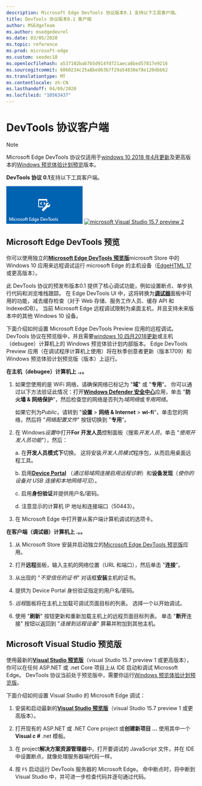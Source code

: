 ```yaml
---
description: Microsoft Edge DevTools 协议版本0.1 支持以下工具客户端。
title: DevTools 协议版本0.1 客户端
author: MSEdgeTeam
ms.author: msedgedevrel
ms.date: 03/05/2020
ms.topic: reference
ms.prod: microsoft-edge
ms.custom: seodec18
ms.openlocfilehash: a537102bab7b5d914fd721aeca8bed57817e9216
ms.sourcegitcommit: 6860234c25a8be863b7f29a54838e78e120dbb62
ms.translationtype: MT
ms.contentlocale: zh-CN
ms.lasthandoff: 04/09/2020
ms.locfileid: "10563437"
---
```

# DevTools 协议客户端

> [!NOTE]
> Microsoft Edge DevTools 协议仅适用于[windows 10 2018 年4月更新](https://blogs.windows.com/windowsexperience/2018/04/30/how-to-get-the-windows-10-april-2018-update/#5VXkQMU41CJzZPER.97)及更高版本的[Windows 预览体验计划预览](https://insider.windows.com/en-us/getting-started/)版本。

**DevTools 协议 0.1**支持以下工具客户端。

[ ![ Microsoft Edge DevTools 预览版](../media/microsoft-edge-devtools.png)](#microsoft-edge-devtools-preview) [ ![ microsoft Visual Studio 15.7 preview 2](../media/visual-studio-2017.png)](#microsoft-visual-studio-preview)

## Microsoft Edge DevTools 预览

你可以使用独立的[**Microsoft Edge DevTools 预览版**](https://www.microsoft.com/store/p/microsoft-edge-devtools-preview/9mzbfrmz0mnj?activetab=pivot%3aoverviewtab)microsoft Store 中的 Windows 10 应用来远程调试运行 microsoft Edge 的主机设备（[EdgeHTML 17](../../dev-guide.md)或更高版本）。

此 DevTools 协议的预发布版本0.1 提供了核心调试功能，例如设置断点、单步执行代码和浏览堆栈跟踪。 在 Edge DevTools UI 中，这将转换为[**调试器**](../../devtools-guide/debugger.md)面板中可用的功能，减去缓存检查（对于 Web 存储、服务工作人员、缓存 API 和 IndexedDB）。 当前 Microsoft Edge 远程调试限制为桌面主机，并且支持未来版本中的其他 Windows 10 设备。

下面介绍如何设置 Microsoft Edge DevTools Preview 应用的远程调试。 DevTools 协议在预览版中，并且需要[windows 10 四月2018更新](https://blogs.windows.com/windowsexperience/2018/04/30/how-to-get-the-windows-10-april-2018-update/#5VXkQMU41CJzZPER.97)或主机（debugee）计算机上的 Windows 预览体验计划内部版本。 Edge DevTools Preview 应用（在调试程序计算机上使用）将在秋季创意者更新（版本1709）和 Windows 预览体验计划预览版（版本）上运行。

**在主机（debugee）计算机上 .。。**

1. 如果您使用的是 WiFi 网络，请确保网络已标记为 "**域**" 或 "**专用**"。 你可以通过以下方法验证此情况：打开[**Windows Defender 安全中心**](/windows/security/threat-protection/windows-defender-security-center/windows-defender-security-center)应用，单击 "**防火墙 & 网络保护**"，然后检查您的网络是否列为*域网络*或*专用网络*。 

    如果它列为*Public*，请转到 "**设置**  >  **网络 & Internet**  >  **wi-fi**"，单击您的网络，然后将 "*网络配置文件*" 按钮切换到 "**专用**"。

2. 在 Windows*设置*中打开**For 开发人员**控制面板（搜索*开发人员*，单击 "*使用开发人员功能*"），然后： 

    a. 在**开发人员模式下**切换。 这将安装*开发人员模式*程序包，从而启用桌面远程工具。

    b. 启用[**Device Portal**](/windows/uwp/debug-test-perf/device-portal) （*通过局域网连接启用远程诊断*）和**设备发现**（*使你的设备对 USB 连接和本地网络可见*）。

    c. 启用**身份验证**并提供用户名/密码。

    d. 注意显示的计算机 IP 地址和连接端口（50443）。

3. 在 Microsoft Edge 中打开要从客户端计算机调试的选项卡。

**在客户端（调试器）计算机上 .。。**

1.  从 Microsoft Store 安装并启动独立的[Microsoft Edge DevTools 预览版](https://www.microsoft.com/store/p/microsoft-edge-devtools-preview/9mzbfrmz0mnj?activetab=pivot%3aoverviewtab)应用。

2. 打开**远程**面板，输入主机的网络位置（URL 和端口），然后单击 "**连接**"。

3. 从出现的 "*不受信任的证书*" 对话框**安装**主机的证书。

4. 提供为 Device Portal 身份验证指定的用户名/密码。

5. *远程*面板将在主机上加载可调试页面目标的列表。 选择一个以开始调试。

6. 使用 "**刷新**" 按钮更新和重新加载主机上的远程页面目标列表。 单击 "**断开**连接" 按钮以返回到 "*连接到远程设备*" 屏幕并附加到其他主机。

## Microsoft Visual Studio 预览版

使用最新的[**Visual Studio 预览版**](https://www.visualstudio.com/vs/preview/)（visual Studio 15.7 preview 1 或更高版本），你可以在任何 ASP.NET 或 .net Core 项目上从 IDE 启动和调试 Microsoft Edge。 DevTools 协议当前处于预览版中，需要你运行[Windows 预览体验计划预览版](https://insider.windows.com/en-us/getting-started/)。

下面介绍如何设置 Visual Studio 的 Microsoft Edge 调试：

1.  安装和启动最新的[**Visual Studio 预览版**](https://www.visualstudio.com/vs/preview/)（visual Studio 15.7 preview 1 或更高版本）。

2. 打开现有的 ASP.NET 或 .NET Core project 或**创建新项目 ...** 使用其中一个**Visual c #** .net 模板。

3. 在 project**解决方案资源管理器**中，打开要调试的 JavaScript 文件，并在 IDE 中设置断点，就像处理服务器端代码一样。

4. 按 `F5` 启动运行 DevTools 服务器的 Microsoft Edge。 命中断点时，将中断到 Visual Studio 中，并可进一步检查代码并逐句通过代码。
